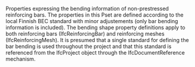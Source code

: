 Properties expressing the bending information of non-prestressed reinforcing bars. The properties in this Pset are defined according to the local Finnish BEC standard with minor adjustements (only bar bending information is included). The bending shape property definitions apply to both reinforcing bars (IfcReinforcingBar) and reinforcing meshes (IfcReinforcingMesh). It is presumed that a single standard for defining the bar bending is used throughout the project and that this standard is referenced from the IfcProject object through the IfcDocumentReference mechanism.